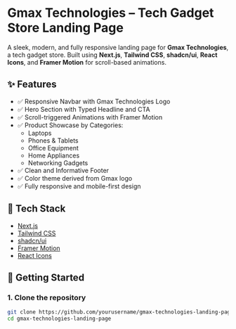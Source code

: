 # Gmax Technologies – Tech Gadget Store Landing Page

A sleek, modern, and fully responsive landing page for **Gmax Technologies**, a tech gadget store. Built using **Next.js**, **Tailwind CSS**, **shadcn/ui**, **React Icons**, and **Framer Motion** for scroll-based animations.

## ✨ Features

- ✅ Responsive Navbar with Gmax Technologies Logo
- ✅ Hero Section with Typed Headline and CTA
- ✅ Scroll-triggered Animations with Framer Motion
- ✅ Product Showcase by Categories:
  - Laptops
  - Phones & Tablets
  - Office Equipment
  - Home Appliances
  - Networking Gadgets
- ✅ Clean and Informative Footer
- ✅ Color theme derived from Gmax logo
- ✅ Fully responsive and mobile-first design

## 🔧 Tech Stack

- [Next.js](https://nextjs.org/)
- [Tailwind CSS](https://tailwindcss.com/)
- [shadcn/ui](https://ui.shadcn.com/)
- [Framer Motion](https://www.framer.com/motion/)
- [React Icons](https://react-icons.github.io/react-icons/)

## 🚀 Getting Started

### 1. Clone the repository

```bash
git clone https://github.com/yourusername/gmax-technologies-landing-page.git
cd gmax-technologies-landing-page
